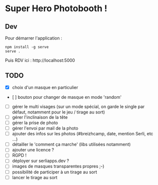 # Super Hero Photobooth !

## Dev

Pour démarrer l'application : 

```
npm install -g serve
serve .
```

Puis RDV ici : http://localhost:5000

## TODO

- [x] choix d'un masque en particulier
- [ ] bouton pour changer de masque en mode 'random'
- [ ] gérer le multi visages (sur un mode spécial, on garde le single par défaut, notamment pour le jeu / tirage au sort)
- [ ] gérer l'inclinaison de la tête
- [ ] gérer la prise de photo
- [ ] gérer l'envoi par mail de la photo
- [ ] ajouter des infos sur les photos (#breizhcamp, date, mention Serli, etc ...)
- [ ] détailler le 'comment ça marche' (libs utilisées notamment)
- [ ] ajouter une licence ?
- [ ] RGPD !
- [ ] déployer sur serliapps.dev ?
- [ ] images de masques transparentes propres ;-)
- [ ] possibilité de participer à un tirage au sort
- [ ] lancer le tirage au sort
